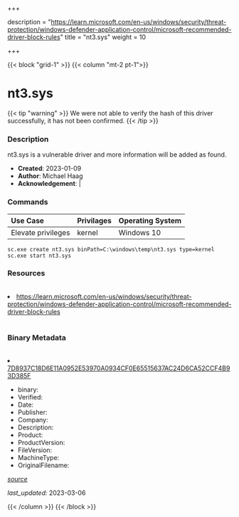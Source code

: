 +++

description = "https://learn.microsoft.com/en-us/windows/security/threat-protection/windows-defender-application-control/microsoft-recommended-driver-block-rules"
title = "nt3.sys"
weight = 10

+++


{{< block "grid-1" >}}
{{< column "mt-2 pt-1">}}




# nt3.sys 


{{< tip "warning" >}}
We were not able to verify the hash of this driver successfully, it has not been confirmed.
{{< /tip >}}




### Description


nt3.sys is a vulnerable driver and more information will be added as found.


- **Created**: 2023-01-09
- **Author**: Michael Haag
- **Acknowledgement**:  | [](https://twitter.com/)

### Commands

| Use Case | Privilages | Operating System | 
|:---- | ---- | ---- |
| Elevate privileges | kernel | Windows 10 |

```
sc.exe create nt3.sys binPath=C:\windows\temp\nt3.sys type=kernel
sc.exe start nt3.sys
```

### Resources
<br>


<li><a href=" https://learn.microsoft.com/en-us/windows/security/threat-protection/windows-defender-application-control/microsoft-recommended-driver-block-rules"> https://learn.microsoft.com/en-us/windows/security/threat-protection/windows-defender-application-control/microsoft-recommended-driver-block-rules</a></li>


<br>


### Binary Metadata
<br>



<li><a href="https://www.virustotal.com/gui/file/7D8937C18D6E11A0952E53970A0934CF0E65515637AC24D6CA52CCF4B93D385F">7D8937C18D6E11A0952E53970A0934CF0E65515637AC24D6CA52CCF4B93D385F</a></li>



- binary: 
- Verified: 
- Date: 
- Publisher: 
- Company: 
- Description: 
- Product: 
- ProductVersion: 
- FileVersion: 
- MachineType: 
- OriginalFilename: 

[*source*](https://github.com/magicsword-io/LOLDrivers/tree/main/yaml/nt3.sys.yml)

*last_updated:* 2023-03-06


{{< /column >}}
{{< /block >}}
